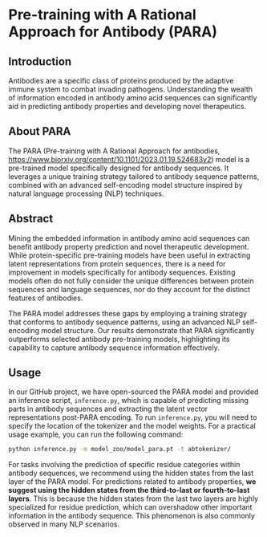 # Pre-training with A Rational Approach for Antibody (PARA)

## Introduction
Antibodies are a specific class of proteins produced by the adaptive immune system to combat invading pathogens. Understanding the wealth of information encoded in antibody amino acid sequences can significantly aid in predicting antibody properties and developing novel therapeutics.

## About PARA
The PARA (Pre-training with A Rational Approach for antibodies, https://www.biorxiv.org/content/10.1101/2023.01.19.524683v2) model is a pre-trained model specifically designed for antibody sequences. It leverages a unique training strategy tailored to antibody sequence patterns, combined with an advanced self-encoding model structure inspired by natural language processing (NLP) techniques.

## Abstract
Mining the embedded information in antibody amino acid sequences can benefit antibody property prediction and novel therapeutic development. While protein-specific pre-training models have been useful in extracting latent representations from protein sequences, there is a need for improvement in models specifically for antibody sequences. Existing models often do not fully consider the unique differences between protein sequences and language sequences, nor do they account for the distinct features of antibodies.

The PARA model addresses these gaps by employing a training strategy that conforms to antibody sequence patterns, using an advanced NLP self-encoding model structure. Our results demonstrate that PARA significantly outperforms selected antibody pre-training models, highlighting its capability to capture antibody sequence information effectively.


## Usage

In our GitHub project, we have open-sourced the PARA model and provided an inference script, `inference.py`, which is capable of predicting missing parts in antibody sequences and extracting the latent vector representations post-PARA encoding. To run `inference.py`, you will need to specify the location of the tokenizer and the model weights. For a practical usage example, you can run the following command:

```bash
python inference.py -m model_zoo/model_para.pt -t abtokenizer/
```

For tasks involving the prediction of specific residue categories within antibody sequences, we recommend using the hidden states from the last layer of the PARA model. For predictions related to antibody properties, **we suggest using the hidden states from the third-to-last or fourth-to-last layers**. This is because the hidden states from the last two layers are highly specialized for residue prediction, which can overshadow other important information in the antibody sequence. This phenomenon is also commonly observed in many NLP scenarios.

